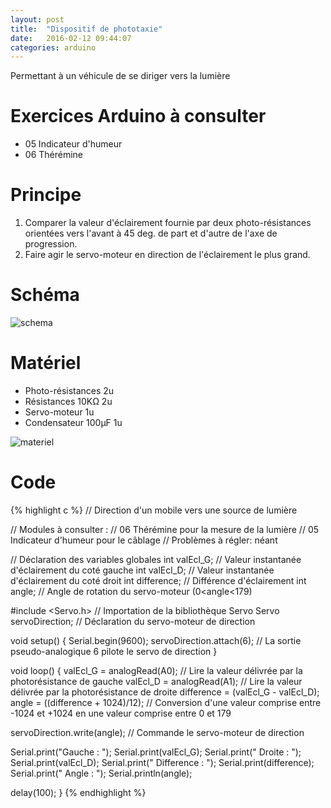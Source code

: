 ```yaml
---
layout: post
title:  "Dispositif de phototaxie"
date:   2016-02-12 09:44:07
categories: arduino
---
```



Permettant à un véhicule de se diriger vers la lumière

# Exercices Arduino à consulter
- 05 Indicateur d'humeur
- 06 Thérémine


# Principe
1. Comparer la valeur d'éclairement fournie par deux photo-résistances orientées vers l'avant à 45 deg. de part et d'autre de l'axe de progression.
2. Faire agir le servo-moteur en direction de l'éclairement le plus grand.

# Schéma
![schema](https://cloud.githubusercontent.com/assets/34697/13004431/be8095ec-d17b-11e5-86f4-61ed0317e9c8.png)

# Matériel
- Photo-résistances		2u
- Résistances 10KΩ		2u
- Servo-moteur		    1u
- Condensateur 100µF	1u


![materiel](https://cloud.githubusercontent.com/assets/34697/13004514/24a82d12-d17c-11e5-96e5-f9657dad417e.png)

# Code

{% highlight c %}
// Direction d'un mobile vers une source de lumière

// Modules à consulter :
// 06 Thérémine pour la mesure de la lumière
// 05 Indicateur d'humeur pour le câblage
// Problèmes à régler: néant

// Déclaration des variables globales
int valEcl_G; // Valeur instantanée d'éclairement du coté gauche
int valEcl_D; // Valeur instantanée d'éclairement du coté droit
int difference; // Différence d'éclairement
int angle; // Angle de rotation du servo-moteur (0<angle<179)

#include  <Servo.h> // Importation de la bibliothèque Servo
Servo servoDirection; // Déclaration du servo-moteur de direction

void setup() {
  Serial.begin(9600);
  servoDirection.attach(6); // La sortie pseudo-analogique 6 pilote le servo de direction
}

void loop() {
  valEcl_G = analogRead(A0); // Lire la valeur délivrée par la photorésistance de gauche
  valEcl_D = analogRead(A1); // Lire la valeur délivrée par la photorésistance de droite
  difference = (valEcl_G - valEcl_D);
  angle = ((difference + 1024)/12); // Conversion d'une valeur comprise entre -1024 et +1024 en une valeur comprise entre 0 et 179

  servoDirection.write(angle); // Commande le servo-moteur de direction

  Serial.print("Gauche : ");
  Serial.print(valEcl_G);
  Serial.print("     Droite : ");
  Serial.print(valEcl_D);
  Serial.print("     Difference : ");
  Serial.print(difference);
  Serial.print("     Angle : ");
  Serial.println(angle);

  delay(100);
}
{% endhighlight %}
